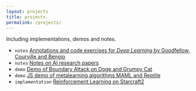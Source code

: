 ```yaml
---
layout: projects
title: projects.
permalink: /projects/
---
```


Including implementations, demos and notes.

- `notes` [Annotations and code exercises for *Deep Learning* by Goodfellow, Courville and Bengio](https://github.com/greentfrapp/deep-learning-book-notes)
- `notes` [Notes on AI research papers](https://github.com/greentfrapp/deeplearning-papernotes)
- `demo` [Demo of Boundary Attack on Doge and Grumpy Cat](https://github.com/greentfrapp/boundary-attack)
- `demo` [JS demo of metalearning algorithms MAML and Reptile](https://github.com/greentfrapp/maml-reptile)
- `implementation` [Reinforcement Learning on Starcraft2](https://github.com/greentfrapp/pysc2-RLagents)